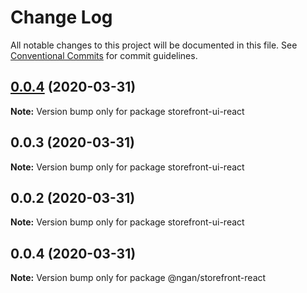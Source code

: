 # Change Log

All notable changes to this project will be documented in this file.
See [Conventional Commits](https://conventionalcommits.org) for commit guidelines.

## [0.0.4](https://github.com/ngannguyen-vn/storefront-ui/compare/storefront-ui-react@0.0.3...storefront-ui-react@0.0.4) (2020-03-31)

**Note:** Version bump only for package storefront-ui-react





## 0.0.3 (2020-03-31)

**Note:** Version bump only for package storefront-ui-react





## 0.0.2 (2020-03-31)

**Note:** Version bump only for package storefront-ui-react





## 0.0.4 (2020-03-31)

**Note:** Version bump only for package @ngan/storefront-react

